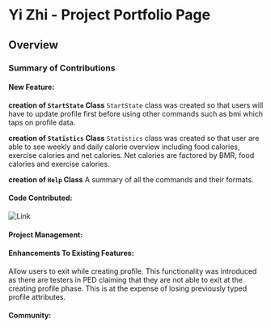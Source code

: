 # Yi Zhi - Project Portfolio Page

## Overview


### Summary of Contributions
#### **New Feature**:
**creation of `StartState` Class**
`StartState` class was created so that users will have to update profile first before using other commands such as bmi
which taps on profile data.

**creation of `Statistics` Class**
`Statistics` class was created so that user are able to see weekly and daily calorie overview including food calories,
exercise calories and net calories. Net calories are factored by BMR, food calories and exercise calories.

**creation of `Help` Class**
A summary of all the commands and their formats.

#### **Code Contributed**:
![Link](https://nus-cs2113-ay2122s1.github.io/tp-dashboard/?search=&sort=groupTitle&sortWithin=title&timeframe=commit&mergegroup=&groupSelect=groupByRepos&breakdown=true&checkedFileTypes=docs~functional-code~test-code~other&since=2021-09-25&tabOpen=true&tabType=authorship&tabAuthor=tttyyzzz&tabRepo=AY2122S1-CS2113T-F14-2%2Ftp%5Bmaster%5D&authorshipIsMergeGroup=false&authorshipFileTypes=docs~functional-code~test-code&authorshipIsBinaryFileTypeChecked=false)
#### **Project Management**:

#### **Enhancements To Existing Features**:
Allow users to exit while creating profile. This functionality was introduced as there are testers in PED claiming 
that they are not able to exit at the creating profile phase. This is at the expense of losing previously typed 
profile attributes.

#### **Community**:
